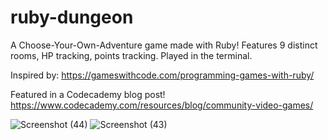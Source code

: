 # ruby-dungeon
A Choose-Your-Own-Adventure game made with Ruby! Features 9 distinct rooms, HP tracking, points tracking. Played in the terminal.

Inspired by: https://gameswithcode.com/programming-games-with-ruby/

Featured in a Codecademy blog post! https://www.codecademy.com/resources/blog/community-video-games/

![Screenshot (44)](https://user-images.githubusercontent.com/60205439/192042338-3131d63a-39f4-4a68-8fb2-f79cde77deb7.png)
![Screenshot (43)](https://user-images.githubusercontent.com/60205439/192042340-3392ea40-bb21-44cd-8b61-d3d2c7b07ef6.png)
